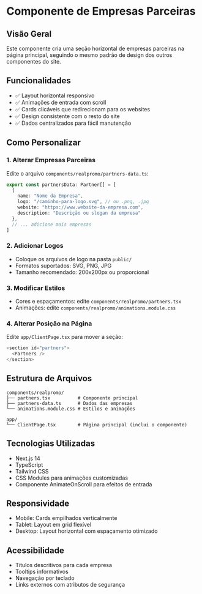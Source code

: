 # Componente de Empresas Parceiras

## Visão Geral
Este componente cria uma seção horizontal de empresas parceiras na página principal, seguindo o mesmo padrão de design dos outros componentes do site.

## Funcionalidades
- ✅ Layout horizontal responsivo
- ✅ Animações de entrada com scroll
- ✅ Cards clicáveis que redirecionam para os websites
- ✅ Design consistente com o resto do site
- ✅ Dados centralizados para fácil manutenção

## Como Personalizar

### 1. Alterar Empresas Parceiras
Edite o arquivo `components/realpromo/partners-data.ts`:

```typescript
export const partnersData: Partner[] = [
  {
    name: "Nome da Empresa",
    logo: "/caminho-para-logo.svg", // ou .png, .jpg
    website: "https://www.website-da-empresa.com",
    description: "Descrição ou slogan da empresa"
  },
  // ... adicione mais empresas
]
```

### 2. Adicionar Logos
- Coloque os arquivos de logo na pasta `public/`
- Formatos suportados: SVG, PNG, JPG
- Tamanho recomendado: 200x200px ou proporcional

### 3. Modificar Estilos
- Cores e espaçamentos: edite `components/realpromo/partners.tsx`
- Animações: edite `components/realpromo/animations.module.css`

### 4. Alterar Posição na Página
Edite `app/ClientPage.tsx` para mover a seção:
```typescript
<section id="partners">
  <Partners />
</section>
```

## Estrutura de Arquivos
```
components/realpromo/
├── partners.tsx          # Componente principal
├── partners-data.ts      # Dados das empresas
└── animations.module.css # Estilos e animações

app/
└── ClientPage.tsx        # Página principal (inclui o componente)
```

## Tecnologias Utilizadas
- Next.js 14
- TypeScript
- Tailwind CSS
- CSS Modules para animações customizadas
- Componente AnimateOnScroll para efeitos de entrada

## Responsividade
- Mobile: Cards empilhados verticalmente
- Tablet: Layout em grid flexível
- Desktop: Layout horizontal com espaçamento otimizado

## Acessibilidade
- Títulos descritivos para cada empresa
- Tooltips informativos
- Navegação por teclado
- Links externos com atributos de segurança
